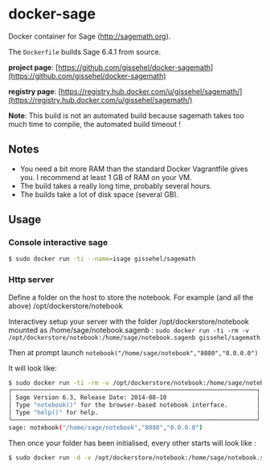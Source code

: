 # docker-sage

Docker container for Sage (http://sagemath.org).


The `Dockerfile` builds Sage 6.4.1 from source.

**project page**: [https://github.com/gissehel/docker-sagemath](https://github.com/gissehel/docker-sagemath)

**registry page**: [https://registry.hub.docker.com/u/gissehel/sagemath/](https://registry.hub.docker.com/u/gissehel/sagemath/)

**Note**: This build is not an automated build because sagemath takes too much time to compile, the automated build timeout !

## Notes

* You need a bit more RAM than the standard Docker Vagrantfile gives you.
  I recommend at least 1 GB of RAM on your VM.
* The build takes a really long time, probably several hours.
* The builds take a lot of disk space (several GB).

## Usage

### Console interactive sage

```bash
$ sudo docker run -ti --name=isage gissehel/sagemath
```

### Http server

Define a folder on the host to store the notebook. For example (and all the above) /opt/dockerstore/notebook

Interactivey setup your server with the folder /opt/dockerstore/notebook mounted as /home/sage/notebook.sagenb : `sudo docker run -ti -rm -v /opt/dockerstore/notebook:/home/sage/notebook.sagenb gissehel/sagemath`

Then at prompt launch `notebook("/home/sage/notebook","8080","0.0.0.0")`

It will look like:

```bash
$ sudo docker run -ti -rm -v /opt/dockerstore/notebook:/home/sage/notebook.sagenb gissehel/sagemath
┌────────────────────────────────────────────────────────────────────┐
│ Sage Version 6.3, Release Date: 2014-08-10                         │
│ Type "notebook()" for the browser-based notebook interface.        │
│ Type "help()" for help.                                            │
└────────────────────────────────────────────────────────────────────┘
sage: notebook("/home/sage/notebook","8080","0.0.0.0")
```

Then once your folder has been initialised, every other starts will look like :

```bash
$ sudo docker run -d -v /opt/dockerstore/notebook:/home/sage/notebook.sagenb -p 127.0.0.1:8080:8080 --name=sage gissehel/sagemath -notebook /home/sage/notebook 8080 0.0.0.0
```





